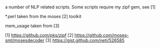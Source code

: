 a number of NLP related scripts. Some scripts require my zipf gem, see [1]

\*.perl taken from the moses [2] toolkit

mem\_usage taken from [3]


[1] https://github.com/pks/zipf
[2] https://github.com/moses-smt/mosesdecoder
[3] https://gist.github.com/netj/526585

